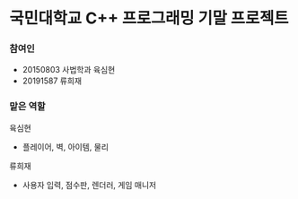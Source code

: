 # 국민대학교 C++ 프로그래밍 기말 프로젝트

### 참여인 
- 20150803 사법학과 육심현
- 20191587          류희재

### 맡은 역할

육심현
- 플레이어, 벽, 아이템, 물리 

류희재
- 사용자 입력, 점수판, 렌더러, 게임 매니저
